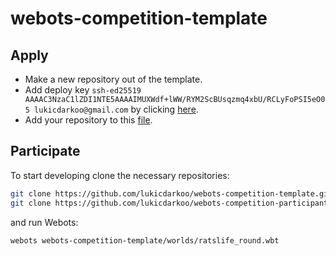 # webots-competition-template

## Apply
- Make a new repository out of the template.
- Add deploy key `ssh-ed25519 AAAAC3NzaC1lZDI1NTE5AAAAIMUXWdf+lWW/RYM2ScBUsqzmq4xbU/RCLyFoPSI5eO05 lukicdarkoo@gmail.com` by clicking [here](settings/keys/new).
- Add your repository to this [file](https://github.com/lukicdarkoo/webots-competition-template/edit/main/competitors.txt).

## Participate

To start developing clone the necessary repositories:
```bash
git clone https://github.com/lukicdarkoo/webots-competition-template.git
git clone https://github.com/lukicdarkoo/webots-competition-participant-template.git webots-competition-template/controllers/participant_controller
```
and run Webots:
```bash
webots webots-competition-template/worlds/ratslife_round.wbt
```
